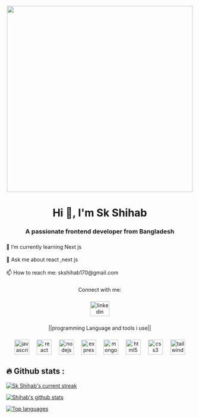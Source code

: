 <br clear="both">

<div align="center">
  <img height="500" src="https://drive.usercontent.google.com/download?id=15NwZyC_dZIphS5_tGiKoMt7PT-PYmlax&authuser=0"  />
</div>

###

<h1 align="center">Hi 👋, I'm Sk Shihab</h1>

###

<h3 align="center">A passionate frontend developer from Bangladesh</h3>

###

<p align="left">🌱 I’m currently learning Next js<br><br>💬 Ask me about react ,next js<br><br>📫 How to reach me: skshihab170@gmail.com</p>

###

<p align="center">Connect with me:</p>

###

<div align="center">
  <a href="https://www.linkedin.com/in/skshihab-mernstack/" target="_blank">
    <img src="https://raw.githubusercontent.com/maurodesouza/profile-readme-generator/master/src/assets/icons/social/linkedin/default.svg" width="52" height="40" alt="linkedin logo"  />
  </a>
</div>

###

<p align="center">||programming Language and tools i use||</p>

###

<div align="center">
  <img src="https://cdn.jsdelivr.net/gh/devicons/devicon/icons/javascript/javascript-original.svg" height="40" alt="javascript logo"  />
  <img width="12" />
  <img src="https://cdn.jsdelivr.net/gh/devicons/devicon/icons/react/react-original.svg" height="40" alt="react logo"  />
  <img width="12" />
  <img src="https://cdn.jsdelivr.net/gh/devicons/devicon/icons/nodejs/nodejs-original.svg" height="40" alt="nodejs logo"  />
  <img width="12" />
  <img src="https://cdn.jsdelivr.net/gh/devicons/devicon/icons/express/express-original.svg" height="40" alt="express logo"  />
  <img width="12" />
  <img src="https://cdn.jsdelivr.net/gh/devicons/devicon/icons/mongodb/mongodb-original.svg" height="40" alt="mongodb logo"  />
  <img width="12" />
  <img src="https://cdn.jsdelivr.net/gh/devicons/devicon/icons/html5/html5-original.svg" height="40" alt="html5 logo"  />
  <img width="12" />
  <img src="https://cdn.jsdelivr.net/gh/devicons/devicon/icons/css3/css3-original.svg" height="40" alt="css3 logo"  />
  <img width="12" />
  <img src="https://cdn.jsdelivr.net/gh/devicons/devicon/icons/tailwindcss/tailwindcss-original-wordmark.svg" height="40" alt="tailwindcss logo"  />
</div>

###
## 🔥 Github stats :
 [![Sk Shihab's current streak](https://streak-stats.demolab.com/?user=Skshihabbd&count_private=true&theme=blue-white&title_color=00b3ff)](#)
 
 [![Shihab's github stats](https://bad-apple-github-readme.vercel.app/api?username=Skshihabbd&show_icons=true&count_private=true&line_height=20&icon_color=00b3ff&theme=blue-white&title_color=00b3ff)](#)
 
 [![Top languages](https://github-readme-mwendwa.vercel.app/api/top-langs/?username=Skshihabbd&layout=compact&count_private=true&theme=blue-black&title_color=00b3ff)](#)



